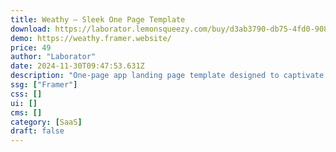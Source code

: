 ```yaml
---
title: Weathy — Sleek One Page Template
download: https://laborator.lemonsqueezy.com/buy/d3ab3790-db75-4fd0-9080-dd70e4101f9d
demo: https://weathy.framer.website/
price: 49
author: "Laborator"
date: 2024-11-30T09:47:53.631Z
description: "One-page app landing page template designed to captivate the audience with its sleek design and intuitive layout."
ssg: ["Framer"]
css: []
ui: []
cms: []
category: [SaaS]
draft: false
---
```

